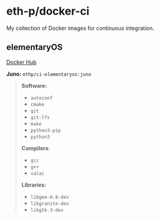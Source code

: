 # eth-p/docker-ci

My collection of Docker images for continuous integration.



## elementaryOS

[Docker Hub](https://hub.docker.com/r/ethp/ci-elementaryos/)

**Juno:** `ethp/ci-elementaryos:juno`

> **Software:**
>
> - `autoconf`
> - `cmake`
> - `git`
> - `git-lfs`
> - `make`
> - `python3-pip`
> - `python3`
>
> **Compilers**:
>
> - `gcc`
> - `g++`
> - `valac`
>
> **Libraries:**
>
> - `libgee-0.8-dev`
> - `libgranite-dev`
> - `libgtk-3-dev`
>
